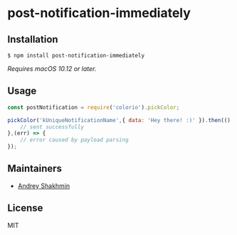 # post-notification-immediately


## Installation

```
$ npm install post-notification-immediately
```

*Requires macOS 10.12 or later.*

## Usage

```js
const postNotification = require('colorio').pickColor;

pickColor('kUniqueNotificationName',{ data: 'Hey there! :)' }).then(() => {    
    // sent successfully
},(err) => {
    // error caused by payload parsing
});
```

## Maintainers

- [Andrey Shakhmin](https://github.com/turbobabr)

## License

MIT

